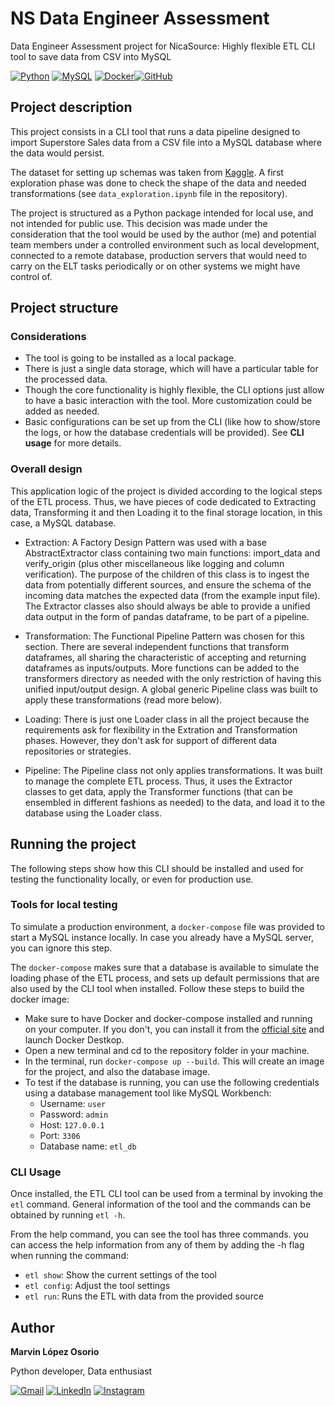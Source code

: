 # NS Data Engineer Assessment
Data Engineer Assessment project for NicaSource: Highly flexible ETL CLI tool to save data from CSV into MySQL

[![Python](https://img.shields.io/badge/python-3670A0?style=for-the-badge&logo=python&logoColor=ffdd54)](https://www.python.org/) [![MySQL](https://img.shields.io/badge/mysql-%2300f.svg?style=for-the-badge&logo=mysql&logoColor=white)](https://www.mysql.com/) [![Docker](https://img.shields.io/badge/docker-%230db7ed.svg?style=for-the-badge&logo=docker&logoColor=white)](https://www.docker.com/)[![GitHub](https://img.shields.io/badge/github-%23121011.svg?style=for-the-badge&logo=github&logoColor=white)](https://www.github.com/) 

## Project description
This project consists in a CLI tool that runs a data pipeline designed to import Superstore Sales data from a CSV file into a MySQL database where the data would persist. 

The dataset for setting up schemas was taken from [Kaggle](https://www.kaggle.com/datasets/rohitsahoo/sales-forecasting). A first exploration phase was done to check the shape of the data and needed transformations (see `data_exploration.ipynb` file in the repository).

The project is structured as a Python package intended for local use, and not intended for public use. This decision was made under the consideration that the tool would be used by the author (me) and potential team members under a controlled environment such as local development, connected to a remote database, production servers that would need to carry on the ELT tasks periodically or on other systems we might have control of. 


## Project structure
### Considerations
- The tool is going to be installed as a local package.
- There is just a single data storage, which will have a particular table for the processed data.
- Though the core functionality is highly flexible, the CLI options just allow to have a basic interaction with the tool. More customization could be added as needed.
- Basic configurations can be set up from the CLI (like how to show/store the logs, or how the database credentials will be provided). See **CLI usage** for more details.

### Overall design
This application logic of the project is divided according to the logical steps of the ETL process. Thus, we have pieces of code dedicated to Extracting data, Transforming it and then Loading it to the final storage location, in this case, a MySQL database. 

- Extraction: A Factory Design Pattern was used with a base AbstractExtractor class containing two main functions: import_data and verify_origin (plus other miscellaneous like logging and column verification). The purpose of the children of this class is to ingest the data from potentially different sources, and ensure the schema of the incoming data matches the expected data (from the example input file). The Extractor classes also should always be able to provide a unified data output in the form of pandas dataframe, to be part of a pipeline.

- Transformation: The Functional Pipeline Pattern was chosen for this section. There are several independent functions that transform dataframes, all sharing the characteristic of accepting and returning dataframes as inputs/outputs. More functions can be added to the transformers directory as needed with the only restriction of having this unified input/output design. A global generic Pipeline class was built to apply these transformations (read more below).

- Loading: There is just one Loader class in all the project because the requirements ask for flexibility in the Extration and Transformation phases. However, they don't ask for support of different data repositories or strategies.

- Pipeline: The Pipeline class not only applies transformations. It was  built to manage the complete ETL process. Thus, it uses the Extractor classes to get data, apply the Transformer functions (that can be ensembled in different fashions as needed) to the data, and load it to the database using the Loader class.

## Running the project
The following steps show how this CLI should be installed and used for testing the functionality locally, or even for production use.
### Tools for local testing
To simulate a production environment, a `docker-compose` file was provided to start a MySQL instance locally. In case you already have a MySQL server, you can ignore this step.

The `docker-compose` makes sure that a database is available to simulate the loading phase of the ETL process, and sets up default permissions that are also used by the CLI tool when installed. Follow these steps to build the docker image:

- Make sure to have Docker and docker-compose installed and running on your computer. If you don't, you can install it from the [official site](https://www.docker.com/products/docker-desktop/) and launch Docker Destkop.
- Open a new terminal and cd to the repository folder in your machine.  
- In the terminal, run `docker-compose up --build`. This will create an image for the project, and also the database image. 
- To test if the database is running, you can use the following credentials using a database management tool like MySQL Workbench:
    - Username: `user`
    - Password: `admin`
    - Host: `127.0.0.1`
    - Port: `3306`
    - Database name: `etl_db`
### CLI Usage
Once installed, the ETL CLI tool can be used from a terminal by invoking the `etl` command. General information of the tool and the commands can be obtained by running `etl -h`.

From the help command, you can see the tool has three commands. you can access the help information from any of them by adding the -h flag when running the command:
- `etl show`: Show the current settings of the tool
- `etl config`: Adjust the tool settings
- `etl run`: Runs the ETL with data from the provided source

## Author
**Marvin López Osorio**

Python developer, Data enthusiast

[![Gmail](https://img.shields.io/badge/Gmail-D14836?style=for-the-badge&logo=gmail&logoColor=white)](mailto:majoloso97@gmail.com) [![LinkedIn](https://img.shields.io/badge/linkedin-%230077B5.svg?style=for-the-badge&logo=linkedin&logoColor=white)](https://www.linkedin.com/in/marvin-l%C3%B3pez-osorio-a723336a/) [![Instagram](https://img.shields.io/badge/Instagram-%23E4405F.svg?style=for-the-badge&logo=Instagram&logoColor=white)](https://www.instagram.com/marvinlopez97/)